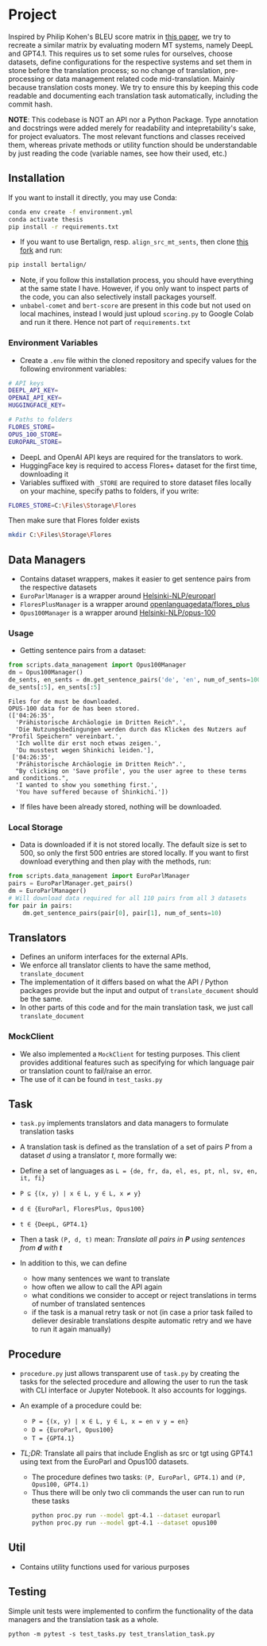 # Project
Inspired by Philip Kohen's BLEU score matrix in [this paper](https://aclanthology.org/2005.mtsummit-papers.11/), we try to recreate a similar matrix by evaluating modern MT systems, namely DeepL and GPT4.1. This requires us to set some rules for ourselves, choose datasets, define configurations for the respective systems and set them in stone before the translation process; so no change of translation, pre-processing or data management related code mid-translation. Mainly because translation costs money. We try to ensure this by keeping this code readable and documenting each translation task automatically, including the commit hash. 

**NOTE**:
This codebase is NOT an API nor a Python Package. Type annotation and docstrings were added merely for readability and intepretability's sake, for project evaluators. The most relevant functions and classes received them, whereas private methods or utility function should be understandable by just reading the code (variable names, see how their used, etc.)

## Installation
If you want to install it directly, you may use Conda:

```sh
conda env create -f environment.yml
conda activate thesis
pip install -r requirements.txt
```

* If you want to use Bertalign, resp. `align_src_mt_sents`, then clone [this fork](https://github.com/na50r/bertalign) and run:

```sh
pip install bertalign/
```

* Note, if you follow this installation process, you should have everything at the same state I have. However, if you only want to inspect parts of the code, you can also selectively install packages yourself. 
* `unbabel-comet` and `bert-score` are present in this code but not used on local machines, instead I would just uploud `scoring.py` to Google Colab and run it there. Hence not part of `requirements.txt`

### Environment Variables
* Create a `.env` file within the cloned repository and specify values for the following environment variables:

```sh
# API keys
DEEPL_API_KEY=
OPENAI_API_KEY=
HUGGINGFACE_KEY=

# Paths to folders
FLORES_STORE=
OPUS_100_STORE=
EUROPARL_STORE=
```
* DeepL and OpenAI API keys are required for the translators to work.
* HuggingFace key is required to access Flores+ dataset for the first time, downloading it
* Variables suffixed with `_STORE` are required to store dataset files locally on your machine, specify paths to folders, if you write:
```sh
FLORES_STORE=C:\Files\Storage\Flores
```
Then make sure that Flores folder exists
```sh
mkdir C:\Files\Storage\Flores
```

## Data Managers
* Contains dataset wrappers, makes it easier to get sentence pairs from the respective datasets
* `EuroParlManager` is a wrapper around [Helsinki-NLP/europarl](https://huggingface.co/datasets/Helsinki-NLP/europarl)
* `FloresPlusManager` is a wrapper around [openlanguagedata/flores_plus](https://huggingface.co/datasets/openlanguagedata/flores_plus)
* `Opus100Manager` is a wrapper around [Helsinki-NLP/opus-100](https://huggingface.co/datasets/Helsinki-NLP/opus-100)

### Usage
* Getting sentence pairs from a dataset:

```py
from scripts.data_management import Opus100Manager
dm = Opus100Manager()
de_sents, en_sents = dm.get_sentence_pairs('de', 'en', num_of_sents=100)
de_sents[:5], en_sents[:5]
```

```
Files for de must be downloaded.
OPUS-100 data for de has been stored.
(['04:26:35',
  'Prähistorische Archäologie im Dritten Reich".',
  'Die Nutzungsbedingungen werden durch das Klicken des Nutzers auf "Profil Speichern" vereinbart.',
  'Ich wollte dir erst noch etwas zeigen.',
  'Du musstest wegen Shinkichi leiden.'],
 ['04:26:35',
  'Prähistorische Archäologie im Dritten Reich".',
  "By clicking on 'Save profile', you the user agree to these terms and conditions.",
  'I wanted to show you something first.',
  'You have suffered because of Shinkichi.'])
```

* If files have been already stored, nothing will be downloaded.

### Local Storage
* Data is downloaded if it is not stored locally. The default size is set to 500, so only the first 500 entries are stored locally. If you want to first download everything and then play with the methods, run:

```py
from scripts.data_management import EuroParlManager
pairs = EuroParlManager.get_pairs()
dm = EuroParlManager()
# Will download data required for all 110 pairs from all 3 datasets
for pair in pairs:
    dm.get_sentence_pairs(pair[0], pair[1], num_of_sents=10)
```

## Translators
* Defines an uniform interfaces for the external APIs. 
* We enforce all translator clients to have the same method, `translate_document`
* The implementation of it differs based on what the API / Python packages provide but the input and output of `translate_document` should be the same.
* In other parts of this code and for the main translation task, we just call `translate_document`

### MockClient
* We also implemented a `MockClient` for testing purposes. This client provides additional features such as specifying for which language pair or translation count to fail/raise an error.
* The use of it can be found in `test_tasks.py`

## Task
* `task.py` implements translators and data managers to formulate translation tasks
* A translation task is defined as the translation of a set of pairs $P$ from a dataset $d$ using a translator $t$, more formally we:

* Define a set of languages as `L = {de, fr, da, el, es, pt, nl, sv, en, it, fi}`
* `P ⊆ {(x, y) | x ∈ L, y ∈ L, x ≠ y}`
* `d ∈ {EuroParl, FloresPlus, Opus100}`
* `t ∈ {DeepL, GPT4.1}`
* Then a task `(P, d, t)` mean: *Translate all pairs in **P** using sentences from **d** with **t***

* In addition to this, we can define 
    * how many sentences we want to translate
    * how often we allow to call the API again 
    * what conditions we consider to accept or reject translations in terms of number of translated sentences
    * if the task is a manual retry task or not (in case a prior task failed to deliever desirable translations despite automatic retry and we have to run it again manually)

## Procedure
* `procedure.py` just allows transparent use of `task.py` by creating the tasks for the selected procedure and allowing the user to run the task with CLI interface or Jupyter Notebook. It also accounts for loggings.
* An example of a procedure could be:
    * `P = {(x, y) | x ∈ L, y ∈ L, x = en ∨ y = en}`
    * `D = {EuroParl, Opus100}`
    * `T = {GPT4.1}`

* *TL;DR*: Translate all pairs that include English as src or tgt using GPT4.1 using text from the EuroParl and Opus100 datasets.
    * The procedure defines two tasks: `(P, EuroParl, GPT4.1)` and `(P, Opus100, GPT4.1)`   
    * Thus there will be only two cli commands the user can run to run these tasks
        ```sh
        python proc.py run --model gpt-4.1 --dataset europarl
        python proc.py run --model gpt-4.1 --dataset opus100
        ```	

## Util
* Contains utility functions used for various purposes

## Testing
Simple unit tests were implemented to confirm the functionality of the data managers and the translation task as a whole. 
```
python -m pytest -s test_tasks.py test_translation_task.py
```

